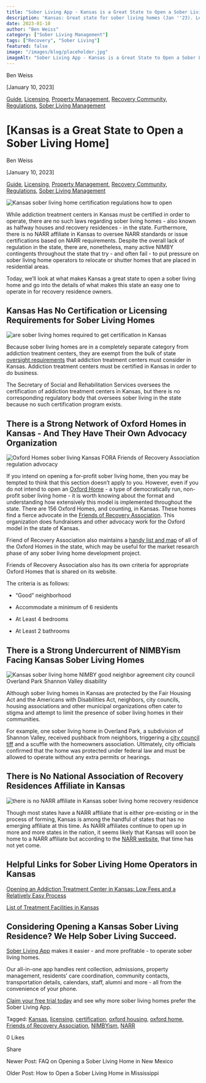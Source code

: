 ```yaml
---
title: "Sober Living App - Kansas is a Great State to Open a Sober Living Home"
description: 'Kansas: Great state for sober living homes (Jan ''23). Learn why: explores high demand, lack of required state certification & market potential.'
date: 2023-01-10
author: "Ben Weiss"
category: ["Sober Living Management"]
tags: ["Recovery", "Sober Living"]
featured: false
image: "/images/blog/placeholder.jpg"
imageAlt: "Sober Living App - Kansas is a Great State to Open a Sober Living Home"
---
```


Ben Weiss

[January 10, 2023]

[Guide](/sober-living-app-blog/category/Guide), [Licensing](/sober-living-app-blog/category/Licensing), [Property Management](/sober-living-app-blog/category/Property+Management), [Recovery Community](/sober-living-app-blog/category/Recovery+Community), [Regulations](/sober-living-app-blog/category/Regulations), [Sober Living Management](/sober-living-app-blog/category/Sober+Living+Management)

#  [Kansas is a Great State to Open a Sober Living Home]

Ben Weiss

[January 10, 2023]

[Guide](/sober-living-app-blog/category/Guide), [Licensing](/sober-living-app-blog/category/Licensing), [Property Management](/sober-living-app-blog/category/Property+Management), [Recovery Community](/sober-living-app-blog/category/Recovery+Community), [Regulations](/sober-living-app-blog/category/Regulations), [Sober Living Management](/sober-living-app-blog/category/Sober+Living+Management)

![Kansas sober living home certification regulations how to open](/images/blog/kansas-is-a-great-state-to-open-a-sober-living-home/Screen_Shot_2023-01-03_at_5.16.55_PM.png)

While addiction treatment centers in Kansas must be certified in order to operate, there are no such laws regarding sober living homes - also known as halfway houses and recovery residences - in the state. Furthermore, there is no NARR affiliate in Kansas to oversee NARR standards or issue certifications based on NARR requirements. Despite the overall lack of regulation in the state, there are, nonetheless, many active NIMBY contingents throughout the state that try - and often fail - to put pressure on sober living home operators to relocate or shutter homes that are placed in residential areas. 

Today, we’ll look at what makes Kansas a great state to open a sober living home and go into the details of what makes this state an easy one to operate in for recovery residence owners. 

## Kansas Has No Certification or Licensing Requirements for Sober Living Homes 

![are sober living homes required to get certification in Kansas](/images/blog/kansas-is-a-great-state-to-open-a-sober-living-home/Screen_Shot_2023-01-03_at_5.17.10_PM.png)

Because sober living homes are in a completely separate category from addiction treatment centers, they are exempt from the bulk of state [oversight requirements](https://kdads.ks.gov/docs/librariesprovider17/survey-certification-and-credentialing-commission/behavioral-health-licensing/sud-facilities/standards.pdf?sfvrsn=51439ee_2) that addiction treatment centers must consider in Kansas. Addiction treatment centers must be certified in Kansas in order to do business. 

The Secretary of Social and Rehabilitation Services oversees the certification of addiction treatment centers in Kansas, but there is no corresponding regulatory body that oversees sober living in the state because no such certification program exists.   

## There is a Strong Network of Oxford Homes in Kansas - And They Have Their Own Advocacy Organization 

![Oxford Homes sober living Kansas FORA Friends of Recovery Association regulation advocacy](/images/blog/kansas-is-a-great-state-to-open-a-sober-living-home/Screen_Shot_2023-01-03_at_6.09.41_PM.png)

If you intend on opening a for-profit sober living home, then you may be tempted to think that this section doesn’t apply to you. However, even if you do not intend to open an [Oxford Home](https://oxfordhouse.org/) \- a type of democratically run, non-profit sober living home - it is worth knowing about the format and understanding how extensively this model is implemented throughout the state. There are 156 Oxford Homes, and counting, in Kansas. These homes find a fierce advocate in the [Friends of Recovery Association](https://www.friendsofrecovery.com/). This organization does fundraisers and other advocacy work for the Oxford model in the state of Kansas. 

Friend of Recovery Association also maintains a [handy list and map](https://www.friendsofrecovery.com/oxford_houses) of all of the Oxford Homes in the state, which may be useful for the market research phase of any sober living home development project. 

Friends of Recovery Association also has its own criteria for appropriate Oxford Homes that is shared on its website. 

The criteria is as follows: 

  * “Good” neighborhood 

  * Accommodate a minimum of 6 residents 

  * At Least 4 bedrooms 

  * At Least 2 bathrooms 

## There is a Strong Undercurrent of NIMBYism Facing Kansas Sober Living Homes 

![Kansas sober living home NIMBY good neighbor agreement city council Overland Park Shannon Valley disability](/images/blog/kansas-is-a-great-state-to-open-a-sober-living-home/Screen_Shot_2023-01-03_at_5.24.52_PM.png)

Although sober living homes in Kansas are protected by the Fair Housing Act and the Americans with Disabilities Act, neighbors, city councils, housing associations and other municipal organizations often cater to stigma and attempt to limit the presence of sober living homes in their communities. 

For example, one sober living home in Overland Park, a subdivision of Shannon Valley, received pushback from neighbors, triggering a [city council tiff](https://shawneemissionpost.com/2022/01/12/shannon-valley-sober-living-facility-139509/) and a scuffle with the homeowners association. Ultimately, city officials confirmed that the home was protected under federal law and must be allowed to operate without any extra permits or hearings. 

## There is No National Association of Recovery Residences Affiliate in Kansas

![there is no NARR affiliate in Kansas sober living home recovery residence](/images/blog/kansas-is-a-great-state-to-open-a-sober-living-home/Screen_Shot_2023-01-03_at_6.10.16_PM.png)

Though most states have a NARR affiliate that is either pre-existing or in the process of forming, Kansas is among the handful of states that has no emerging affiliate at this time. As NARR affiliates continue to open up in more and more states in the nation, it seems likely that Kansas will soon be home to a NARR affiliate but according to the [NARR website](https://narronline.org/?location=mo), that time has not yet come. 

## Helpful Links for Sober Living Home Operators in Kansas

[Opening an Addiction Treatment Center in Kansas: Low Fees and a Relatively Easy Process ](https://behavehealth.com/blog/2022/3/15/opening-an-addiction-treatment-center-in-kansas-low-fees-and-a-relatively-easy-processnbsp)

[List of Treatment Facilities in Kansas](https://bridge.behavehealth.com/rehabs/kansas)

## Considering Opening a Kansas Sober Living Residence? We Help Sober Living Succeed. 

[Sober Living App](/) makes it easier - and more profitable - to operate sober living homes. 

Our all-in-one app handles rent collection, admissions, property management, residents’ care coordination, community contacts, transportation details, calendars, staff, alumni and more - all from the convenience of your phone.  

[Claim your free trial today](https://behavehealth.com/get-started) and see why more sober living homes prefer the Sober Living App.

Tagged: [Kansas](/sober-living-app-blog/tag/Kansas), [licensing](https://soberlivingapp.com/sober-living-app-blog/tag/licensing), [certification](/sober-living-app-blog/tag/certification), [oxford housing](https://soberlivingapp.com/sober-living-app-blog/tag/oxford+housing), [oxford home](https://soberlivingapp.com/sober-living-app-blog/tag/oxford+home), [Friends of Recovery Association](https://soberlivingapp.com/sober-living-app-blog/tag/Friends+of+Recovery+Association), [NIMBYism](/sober-living-app-blog/tag/NIMBYism), [NARR](/sober-living-app-blog/tag/NARR)

0 Likes

Share

Newer Post: FAQ on Opening a Sober Living Home in New Mexico 

Older Post: How to Open a Sober Living Home in Mississippi